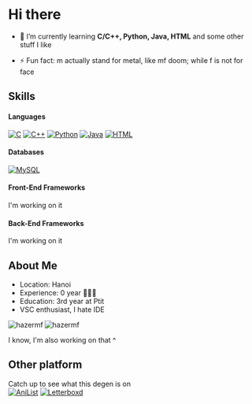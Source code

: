 # Hi there

- 🌱 I’m currently learning **C/C++, Python, Java, HTML** and some other stuff I like

- ⚡ Fun fact: m actually stand for metal, like mf doom; while f is not for face

## Skills

#### Languages
[![C](https://img.shields.io/badge/C-00599C?logo=c&logoColor=white)](https://github.com/hazerMf)
[![C++](https://img.shields.io/badge/C++-%2300599C.svg?logo=c%2B%2B&logoColor=white)](https://github.com/hazerMf)
[![Python](https://img.shields.io/badge/Python-3776AB?logo=python&logoColor=fff)](https://github.com/hazerMf)
[![Java](https://img.shields.io/badge/Java-%23ED8B00.svg?logo=openjdk&logoColor=white)](https://github.com/hazerMf)
[![HTML](https://img.shields.io/badge/HTML-%23E34F26.svg?logo=html5&logoColor=white)](https://github.com/hazerMf)

#### Databases
[![MySQL](https://img.shields.io/badge/MySQL-4479A1?logo=mysql&logoColor=fff)](https://github.com/hazerMf)

#### Front-End Frameworks
I'm working on it

#### Back-End Frameworks
I'm working on it

## About Me
- Location: Hanoi
- Experience: 0 year 🧑🏻‍💻
- Education: 3rd year at Ptit
- VSC enthusiast, I hate IDE

<p><img align="left" src="https://github-readme-stats.vercel.app/api/top-langs?username=hazermf&show_icons=true&locale=en&layout=compact" alt="hazermf" /></p>

<p><img align="center" src="https://github-readme-stats.vercel.app/api?username=hazermf&show_icons=true&locale=en" alt="hazermf" /></p>

I know, I'm also working on that ^

## Other platform
Catch up to see what this degen is on<br>
[![AniList](https://img.shields.io/badge/AniList-02A9FF?logo=anilist&logoColor=fff)]([#](https://anilist.co/user/HaZerMf/))
[![Letterboxd](https://img.shields.io/badge/Letterboxd-1A1F71%3Flogo%3Dletterboxd%26logoColor%3Dfff?logo=https%3A%2F%2Fa.ltrbxd.com%2Flogos%2Fletterboxd-logo-h-neg-rgb-1000px.png)](#)


<!--
**hazerMf/hazerMf** is a ✨ _special_ ✨ repository because its `README.md` (this file) appears on your GitHub profile.

Here are some ideas to get you started:

- 🔭 I’m currently working on ...
- 🌱 I’m currently learning ...
- 👯 I’m looking to collaborate on ...
- 🤔 I’m looking for help with ...
- 💬 Ask me about ...
- 📫 How to reach me: ...
- 😄 Pronouns: ...
- ⚡ Fun fact: ...
-->
